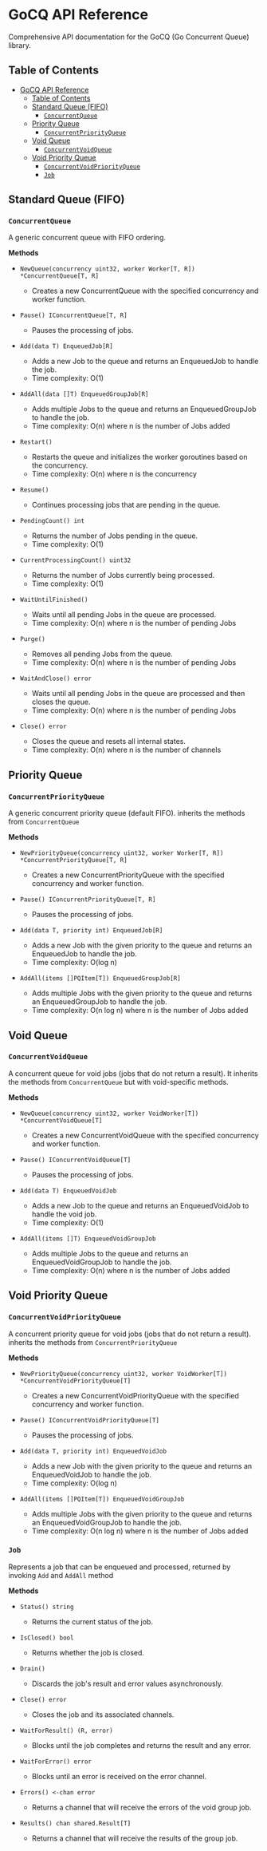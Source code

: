# GoCQ API Reference

Comprehensive API documentation for the GoCQ (Go Concurrent Queue) library.

## Table of Contents

- [GoCQ API Reference](#gocq-api-reference)
  - [Table of Contents](#table-of-contents)
  - [Standard Queue (FIFO)](#standard-queue-fifo)
    - [`ConcurrentQueue`](#concurrentqueue)
  - [Priority Queue](#priority-queue)
    - [`ConcurrentPriorityQueue`](#concurrentpriorityqueue)
  - [Void Queue](#void-queue)
    - [`ConcurrentVoidQueue`](#concurrentvoidqueue)
  - [Void Priority Queue](#void-priority-queue)
    - [`ConcurrentVoidPriorityQueue`](#concurrentvoidpriorityqueue)
    - [`Job`](#job)

## Standard Queue (FIFO)

### `ConcurrentQueue`

A generic concurrent queue with FIFO ordering.

**Methods**

- `NewQueue(concurrency uint32, worker Worker[T, R]) *ConcurrentQueue[T, R]`

  - Creates a new ConcurrentQueue with the specified concurrency and worker function.

- `Pause() IConcurrentQueue[T, R]`

  - Pauses the processing of jobs.

- `Add(data T) EnqueuedJob[R]`

  - Adds a new Job to the queue and returns an EnqueuedJob to handle the job.
  - Time complexity: O(1)

- `AddAll(data []T) EnqueuedGroupJob[R]`

  - Adds multiple Jobs to the queue and returns an EnqueuedGroupJob to handle the job.
  - Time complexity: O(n) where n is the number of Jobs added

- `Restart()`

  - Restarts the queue and initializes the worker goroutines based on the concurrency.
  - Time complexity: O(n) where n is the concurrency

- `Resume()`

  - Continues processing jobs that are pending in the queue.

- `PendingCount() int`

  - Returns the number of Jobs pending in the queue.
  - Time complexity: O(1)

- `CurrentProcessingCount() uint32`

  - Returns the number of Jobs currently being processed.
  - Time complexity: O(1)

- `WaitUntilFinished()`

  - Waits until all pending Jobs in the queue are processed.
  - Time complexity: O(n) where n is the number of pending Jobs

- `Purge()`

  - Removes all pending Jobs from the queue.
  - Time complexity: O(n) where n is the number of pending Jobs

- `WaitAndClose() error`

  - Waits until all pending Jobs in the queue are processed and then closes the queue.
  - Time complexity: O(n) where n is the number of pending Jobs

- `Close() error`
  - Closes the queue and resets all internal states.
  - Time complexity: O(n) where n is the number of channels

## Priority Queue

### `ConcurrentPriorityQueue`

A generic concurrent priority queue (default FIFO). inherits the methods from `ConcurrentQueue`

**Methods**

- `NewPriorityQueue(concurrency uint32, worker Worker[T, R]) *ConcurrentPriorityQueue[T, R]`

  - Creates a new ConcurrentPriorityQueue with the specified concurrency and worker function.

- `Pause() IConcurrentPriorityQueue[T, R]`

  - Pauses the processing of jobs.

- `Add(data T, priority int) EnqueuedJob[R]`

  - Adds a new Job with the given priority to the queue and returns an EnqueuedJob to handle the job.
  - Time complexity: O(log n)

- `AddAll(items []PQItem[T]) EnqueuedGroupJob[R]`

  - Adds multiple Jobs with the given priority to the queue and returns an EnqueuedGroupJob to handle the job.
  - Time complexity: O(n log n) where n is the number of Jobs added

## Void Queue

### `ConcurrentVoidQueue`

A concurrent queue for void jobs (jobs that do not return a result). It inherits the methods from `ConcurrentQueue` but with void-specific methods.

**Methods**

- `NewQueue(concurrency uint32, worker VoidWorker[T]) *ConcurrentVoidQueue[T]`

  - Creates a new ConcurrentVoidQueue with the specified concurrency and worker function.

- `Pause() IConcurrentVoidQueue[T]`

  - Pauses the processing of jobs.

- `Add(data T) EnqueuedVoidJob`

  - Adds a new Job to the queue and returns an EnqueuedVoidJob to handle the void job.
  - Time complexity: O(1)

- `AddAll(items []T) EnqueuedVoidGroupJob`

  - Adds multiple Jobs to the queue and returns an EnqueuedVoidGroupJob to handle the job.
  - Time complexity: O(n) where n is the number of Jobs added

## Void Priority Queue

### `ConcurrentVoidPriorityQueue`

A concurrent priority queue for void jobs (jobs that do not return a result). inherits the methods from `ConcurrentPriorityQueue`

**Methods**

- `NewPriorityQueue(concurrency uint32, worker VoidWorker[T]) *ConcurrentVoidPriorityQueue[T]`

  - Creates a new ConcurrentVoidPriorityQueue with the specified concurrency and worker function.

- `Pause() IConcurrentVoidPriorityQueue[T]`

  - Pauses the processing of jobs.

- `Add(data T, priority int) EnqueuedVoidJob`

  - Adds a new Job with the given priority to the queue and returns an EnqueuedVoidJob to handle the job.
  - Time complexity: O(log n)

- `AddAll(items []PQItem[T]) EnqueuedVoidGroupJob`

  - Adds multiple Jobs with the given priority to the queue and returns an EnqueuedVoidGroupJob to handle the job.
  - Time complexity: O(n log n) where n is the number of Jobs added

### `Job`

Represents a job that can be enqueued and processed, returned by invoking `Add` and `AddAll` method

**Methods**

- `Status() string`

  - Returns the current status of the job.

- `IsClosed() bool`

  - Returns whether the job is closed.

- `Drain()`

  - Discards the job's result and error values asynchronously.

- `Close() error`

  - Closes the job and its associated channels.

- `WaitForResult() (R, error)`

  - Blocks until the job completes and returns the result and any error.

- `WaitForError() error`

  - Blocks until an error is received on the error channel.

- `Errors() <-chan error`

  - Returns a channel that will receive the errors of the void group job.

- `Results() chan shared.Result[T]`
  - Returns a channel that will receive the results of the group job.
